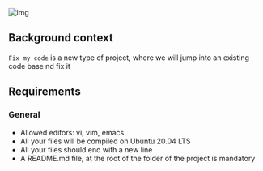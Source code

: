 ![img](https://assets.imaginablefutures.com/media/images/ALX_Logo.max-200x150.png)

## Background context
```Fix my code``` is a new type of project, where we will jump into an existing code base nd fix it

## Requirements
### General 

- Allowed editors: vi, vim, emacs
- All your files will be compiled on Ubuntu 20.04 LTS
- All your files should end with a new line
- A README.md file, at the root of the folder of the project is mandatory
